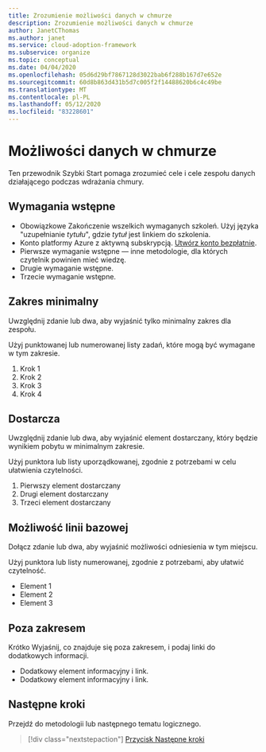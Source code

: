 ```yaml
---
title: Zrozumienie możliwości danych w chmurze
description: Zrozumienie możliwości danych w chmurze
author: JanetCThomas
ms.author: janet
ms.service: cloud-adoption-framework
ms.subservice: organize
ms.topic: conceptual
ms.date: 04/04/2020
ms.openlocfilehash: 05d6d29bf7867128d3022bab6f288b167d7e652e
ms.sourcegitcommit: 60d8b863d431b5d7c005f2f14488620b6c4c49be
ms.translationtype: MT
ms.contentlocale: pl-PL
ms.lasthandoff: 05/12/2020
ms.locfileid: "83228601"
---
```

<!-- docsTest:disable -->
<!-- TODO: Finish this article. -->

# <a name="cloud-data-capability"></a>Możliwości danych w chmurze

<!---Required:
Starts with "Get started: " and is ideally two lines or less when rendered on a 1920x1080 screen.
Make the first word following "Get started:" a verb, which is to say, an action.
The "X" part should identify both the technology or service involved (such as App Service, Cosmos DB, etc.) and the language or framework, if applicable (.NET Core, Python, JavaScript, Java, etc.). The language or framework shouldn't appear in parentheses.
--->

Ten przewodnik Szybki Start pomaga zrozumieć cele i cele zespołu danych działającego podczas wdrażania chmury.

<!-- In the opening sentence, focus on the job or task to be completed, emphasizing. General industry terms (such as "serverless," which are better for SEO) more than Microsoft-branded terms or acronyms (such as "Azure Functions" or "AKS"). That is, try to include terms people typically search for and avoid using _only_ Microsoft terms. -->

<!--After the opening sentence, provide a light introduction that describes, again in customer-friendly language, what the customer will learn in the process of accomplishing the stated goal. Answer the fundamental "why would I want to do this?" question.

Avoid the following elements whenever possible:
- Avoid callouts (note, important, tip, etc.) because readers tend to skip over them.
Important callouts like preview status or version caveats can be included under prerequisites.

- Avoid links, which are generally invitations for the reader to leave the article and not complete the experience of the quickstart. The exception are links to alternate versions of the same content (such as when you have a VSCode-oriented article and a CLI-oriented article). Those links help get the reader to the right article, rather than being a distraction. If you feel that there are other important concepts needing links, make reviewing a particular article a prerequisite. Otherwise, rely on the line of standard links (see below).

- Avoid any indication of the time it takes to complete the quickstart, because there's already the "x minutes to read" at the top and making a second suggestion can be contradictory.

- Avoid a bullet list of steps or other details in the quickstart: the H2's shown on the right of the docs page already fulfill this purpose.

- Avoid screenshots or diagrams: the opening sentence should be sufficient to explain the result, and other diagrams count as conceptual material that is best in a linked overview.
--->

<!-- Optional standard links: if there are suitable links, you can include a single line of applicable links for companion content at the end of the introduction. Don't use the line if there's only a single link. -->

<!-- NOTE: the Azure subscription line is moved to Prerequisites. -->

## <a name="prerequisites"></a>Wymagania wstępne

<!-- Make Prerequisites the first H2 after the H1. Omit any preliminary text to the list.-->

- Obowiązkowe Zakończenie wszelkich wymaganych szkoleń. Użyj języka "uzupełnianie _tytułu_", gdzie _tytuł_ jest linkiem do szkolenia.
- Konto platformy Azure z aktywną subskrypcją. [Utwórz konto bezpłatnie](https://azure.microsoft.com/free/?WT.mc_id=A261C142F).
- Pierwsze wymaganie wstępne — inne metodologie, dla których czytelnik powinien mieć wiedzę.
- Drugie wymaganie wstępne.
- Trzecie wymaganie wstępne.

<!-- Include this heading even if there aren't any prerequisites, in which case just use the text: "None" (not bulleted). The reason for this is to maintain consistency across services, which trains readers to always look in the same place.-->

<!-- When there are prerequisites, list each as _items_, not instructions to minimize the verbiage.
For example, use "Python 3.6" instead of "Install Python 3.6". If the prerequisite is something to install, link to the applicable installer or download. Selecting the item/link is then the action to fulfill the prerequisite. Use an action word only if necessary to make the meaning clear.
Don't use links to conceptual information about a prerequisite; only use links for installers.

List prerequisites in the following order:
- An Azure account with an active subscription. [Create an account for free](https://azure.microsoft.com/free/?WT.mc_id=A261C142F).
- Language runtimes (Python, Node, .NET, etc.)
- Packages (from pip, npm, nuget, etc.)
- Tools (like VSCode IF REQUIRED. Don't include tools like pip if they're automatically installed with another tool or language runtime, like Python. Don't include optional tools like text editors--include them only if the quickstart demonstrates them.)
- Sample code
- Specialized hardware
- Other preparatory work, such as creating a VM (OK to link to another article)
- Azure keys
- Service-specific keys

The reason for placing runtimes and tools first is that it might take time to install them, and it's best to get a user started sooner than later.

If you feel like your quickstart has a lot of prerequisites, the quickstart may be the wrong content type - a tutorial or how-to guide may be the better option. Remember that quickstarts should be something a reader can complete in 10 minutes or less.

--->

## <a name="minimum-scope"></a>Zakres minimalny

<!---Required:
Quickstarts are prescriptive and guide the customer through an end-to-end procedure.
Make sure to use specific naming for setting up accounts and configuring technology.

Avoid linking off to other content - include whatever the customer needs to complete the scenario in the article. For example, if the customer needs to set permissions, include the permissions they need to set, and the specific settings in the quickstart procedure. Don't send the customer to another article to read about it.

In a break from tradition, do not link to reference topics in the procedural part of the quickstart when using cmdlets or code. Provide customers what they need to know in the quickstart to successfully complete the quickstart.

For portal-based procedures, minimize bullets and numbering.

For the CLI or PowerShell based procedures, don't use bullets or numbering.

Be mindful of the number of H2/procedures in the Quickstart. 3-5 procedural steps are about right. Once you've staged the article, look at the right-hand "In this article" section on the docs page; if there are more than 8 total, consider restructuring the article.
--->

Uwzględnij zdanie lub dwa, aby wyjaśnić tylko minimalny zakres dla zespołu.

Użyj punktowanej lub numerowanej listy zadań, które mogą być wymagane w tym zakresie.

1. Krok 1
1. Krok 2
1. Krok 3
1. Krok 4

## <a name="deliverable"></a>Dostarcza

Uwzględnij zdanie lub dwa, aby wyjaśnić element dostarczany, który będzie wynikiem pobytu w minimalnym zakresie.

Użyj punktora lub listy uporządkowanej, zgodnie z potrzebami w celu ułatwienia czytelności.

1. Pierwszy element dostarczany
1. Drugi element dostarczany
1. Trzeci element dostarczany

## <a name="baseline-capability"></a>Możliwość linii bazowej

Dołącz zdanie lub dwa, aby wyjaśnić możliwości odniesienia w tym miejscu.

Użyj punktora lub listy numerowanej, zgodnie z potrzebami, aby ułatwić czytelność.

- Element 1
- Element 2
- Element 3

## <a name="out-of-scope"></a>Poza zakresem

Krótko Wyjaśnij, co znajduje się poza zakresem, i podaj linki do dodatkowych informacji.

- Dodatkowy element informacyjny i link.
- Dodatkowy element informacyjny i link.

## <a name="next-steps"></a>Następne kroki

Przejdź do metodologii lub następnego tematu logicznego.
> [!div class="nextstepaction"]
> [Przycisk Następne kroki](../index.yml)

<!--- Required:
Quickstarts should always have a Next steps H2 that points to the next logical quickstart in a series, or, if there are no other quickstarts, to some other cool thing the customer can do. A single link in the blue box format should direct the customer to the next article - and you can shorten the title in the boxes if the original one doesn't fit.
Do not use a "more info" section or a "resources" section or "see also" section. --->
